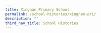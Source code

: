 ```yaml
---
title: Xingnan Primary School
permalink: /school-histories/xingnan-pri/
description: ""
third_nav_title: School Histories
---
```


